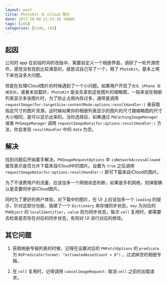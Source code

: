 ```yaml
---
layout: post
title: PhotoKit 与 iCloud 图片
date: 2017-10-08 21:53:28 +0800
tags: [iOS]
categories: [Code, iOS]
---
```


## 起因
公司的 app 在前段时间的改版中，需要自定义一个相册界面，调研了一轮开源控件，感觉没有找到比较满意的，就尝试自己写了一个，用了  `PhotoKit`。基本上用下来也没多大问题。

但是在处理iCloud图片的时候遇到了一个小问题。如果用户开启了`优化 iPhone 存储空间`，或者未加载好，`PhotoKit` 是会先拿到这些图片的缩略图，一般来说在相册列表显示多张图片时，为了防止占用内存过多，通常是调用 `requestImage(for:targetSize:contentMode:options:resultHandler:)` 来获取指定尺寸的图片资源，这时候如果你的相册列表显示的图片的尺寸跟缩略图的尺寸大小相同，是可以显示出来的。当你选择后，如果通过 `PHCachingImageManager` 或者 `PHImageManager` 调用 `requestImageData(for:options:resultHandler:)` 方法，你会发现 `resultHandler` 中的 `data` 为空。 

## 解决
找到问题后开始着手解决。`PHImageRequestOptions` 中 `isNetworkAccessAllowed` 属性表示是否允许下载来自iCloud中的图片。设置为 `true` 之后调用 
`requestImageData(for:options:resultHandler:)` 即可下载来自iCloud的图片。

为了不浪费用户的流量，应该加多一个网络状态判断，如果是手机网络，则弹窗确认是否要同步该iCloud图片。

同时为了更好的用户体验，对下载中的图片，在 UI 上应该加多一个 `loading` 的提示，针对这部分功能，我建了一个 `Dictionary` 来存储同步状态，`key` 为对应的 `PHObject` 的 `localIdentifier`，`value` 则为同步状态，每次 `cell` 复用时，都需要去检查是否存在对应的同步状态，有则对 UI 进行对应的修改。

## 其它问题
1. 获取相册专辑列表的时候，记得在设置对应的 `PHFetchOptions` 的 `predicate` 为 `NSPredicate(format: "estimatedAssetCount > 0")` ，过滤掉空的相册专辑。

2. 在 `cell` 复用时，记得调用 `cancelImageRequest:` 取消 `cell` 之前的加载请求。




